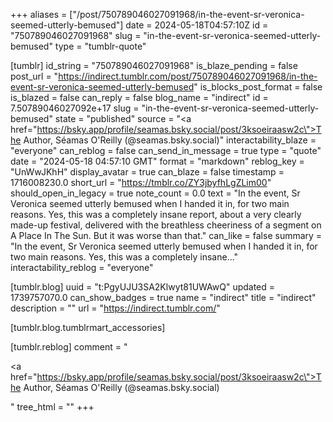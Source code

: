 +++
aliases = ["/post/750789046027091968/in-the-event-sr-veronica-seemed-utterly-bemused"]
date = 2024-05-18T04:57:10Z
id = "750789046027091968"
slug = "in-the-event-sr-veronica-seemed-utterly-bemused"
type = "tumblr-quote"

[tumblr]
id_string = "750789046027091968"
is_blaze_pending = false
post_url = "https://indirect.tumblr.com/post/750789046027091968/in-the-event-sr-veronica-seemed-utterly-bemused"
is_blocks_post_format = false
is_blazed = false
can_reply = false
blog_name = "indirect"
id = 7.50789046027092e+17
slug = "in-the-event-sr-veronica-seemed-utterly-bemused"
state = "published"
source = "<a href=\"https://bsky.app/profile/seamas.bsky.social/post/3ksoeiraasw2c\">The Author, Séamas O'Reilly (@seamas.bsky.social)</a>"
interactability_blaze = "everyone"
can_reblog = false
can_send_in_message = true
type = "quote"
date = "2024-05-18 04:57:10 GMT"
format = "markdown"
reblog_key = "UnWwJKhH"
display_avatar = true
can_blaze = false
timestamp = 1716008230.0
short_url = "https://tmblr.co/ZY3jbyfhLgZLim00"
should_open_in_legacy = true
note_count = 0.0
text = "In the event, Sr Veronica seemed utterly bemused when I handed it in, for two main reasons. Yes, this was a completely insane report, about a very clearly made-up festival, delivered with the breathless cheeriness of a segment on A Place In The Sun. But it was worse than that."
can_like = false
summary = "In the event, Sr Veronica seemed utterly bemused when I handed it in, for two main reasons. Yes, this was a completely insane..."
interactability_reblog = "everyone"

[tumblr.blog]
uuid = "t:PgyUJU3SA2Klwyt81UWAwQ"
updated = 1739757070.0
can_show_badges = true
name = "indirect"
title = "indirect"
description = ""
url = "https://indirect.tumblr.com/"

[tumblr.blog.tumblrmart_accessories]

[tumblr.reblog]
comment = "<p><a href=\"https://bsky.app/profile/seamas.bsky.social/post/3ksoeiraasw2c\">The Author, Séamas O'Reilly (@seamas.bsky.social)</a></p>"
tree_html = ""
+++
